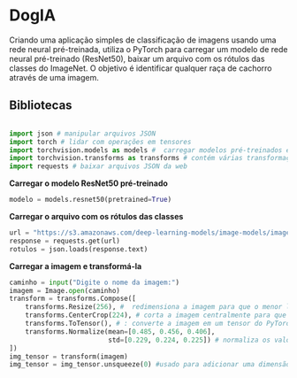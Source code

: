 # DogIA

Criando uma aplicação simples de classificação de imagens usando uma rede neural pré-treinada, utiliza o PyTorch para carregar um modelo de rede neural pré-treinado (ResNet50), baixar um arquivo com os rótulos das classes do ImageNet. O objetivo é identificar qualquer raça de cachorro através de uma imagem.

<h2> Bibliotecas </h2>

```python 

import json # manipular arquivos JSON
import torch # lidar com operações em tensores
import torchvision.models as models #  carregar modelos pré-treinados e transformar imagens
import torchvision.transforms as transforms # contém várias transformações que podem ser aplicadas em imagens usando o PyTorch
import requests # baixar arquivos JSON da web
```

<strong> Carregar o modelo ResNet50 pré-treinado </strong>

```python
modelo = models.resnet50(pretrained=True)
```

<strong> Carregar o arquivo com os rótulos das classes </strong> 
```python
url = "https://s3.amazonaws.com/deep-learning-models/image-models/imagenet_class_index.json"
response = requests.get(url)
rotulos = json.loads(response.text)
```

<strong> Carregar a imagem e transformá-la </strong>
```python
caminho = input("Digite o nome da imagem:")
imagem = Image.open(caminho)
transform = transforms.Compose([
    transforms.Resize(256), #  redimensiona a imagem para que o menor lado tenha tamanho 256 pixels.
    transforms.CenterCrop(224), # corta a imagem centralmente para que tenha tamanho 224x224 pixels.
    transforms.ToTensor(), # : converte a imagem em um tensor do PyTorch.
    transforms.Normalize(mean=[0.485, 0.456, 0.406], 
                         std=[0.229, 0.224, 0.225]) # normaliza os valores dos pixels da imagem usando a média e o desvio padrão da ImageNet, que são valores predefinidos.
])
img_tensor = transform(imagem)
img_tensor = img_tensor.unsqueeze(0) #usado para adicionar uma dimensão extra ao tensor
```
